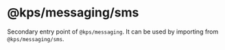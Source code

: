 # @kps/messaging/sms

Secondary entry point of `@kps/messaging`. It can be used by importing from `@kps/messaging/sms`.

